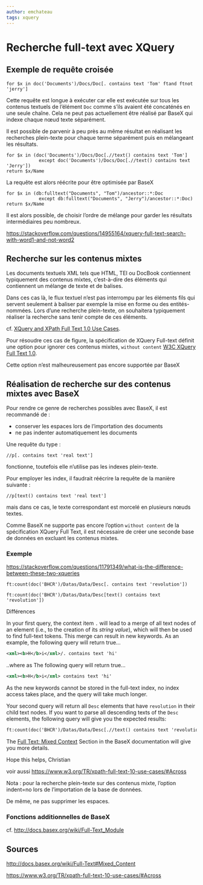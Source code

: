 ```yaml
---
author: emchateau
tags: xquery
---
```


# Recherche full-text avec XQuery



## Exemple de requête croisée

```xquery
for $x in doc('Documents')/Docs/Doc[. contains text 'Tom' ftand ftnot 'jerry'] 
```

Cette requête est longue à exécuter car elle est exécutée sur tous les contenus textuels de l’élément `Doc` comme s’ils avaient été concaténés en une seule chaîne. Cela ne peut pas actuellement être réalisé par BaseX qui indexe chaque nœud texte séparément.

Il est possible de parvenir à peu près au même résultat en réalisant les recherches plein-texte pour chaque terme séparément puis en mélangeant les résultats.

```xquery
for $x in (doc('Documents')/Docs/Doc[.//text() contains text 'Tom']
            except doc('Documents')/Docs/Doc[.//text() contains text 'Jerry'])
return $x/Name
```

La requête est alors réécrite pour être optimisée par BaseX

```xquery
for $x in (db:fulltext("Documents", "Tom")/ancestor::*:Doc
            except db:fulltext("Documents", "Jerry")/ancestor::*:Doc)
return $x/Name
```

Il est alors possible, de choisir l’ordre de mélange pour garder les résultats intermédiaires peu nombreux.

https://stackoverflow.com/questions/14955164/xquery-full-text-search-with-word1-and-not-word2

## Recherche sur les contenus mixtes

Les documents textuels XML tels que HTML, TEI ou DocBook contiennent typiquement des contenus mixtes, c’est-à-dire des éléments qui contiennent un mélange de texte et de balises.

Dans ces cas là, le flux textuel n’est pas interrompu par les éléments fils qui servent seulement à baliser par exemple la mise en forme ou des entités-nommées. Lors d’une recherche plein-texte, on souhaitera typiquement réaliser la recherche sans tenir compte de ces éléments.

cf. [XQuery and XPath Full Text 1.0 Use Cases](http://www.w3.org/TR/xpath-full-text-10-use-cases/#Across). 

Pour résoudre ces cas de figure, la spécification de XQuery Full-text définit une option pour ignorer ces contenus mixtes, `without content` [W3C XQuery Full Text 1.0](http://www.w3.org/TR/xpath-full-text-10/#ftignoreoption).

Cette option n’est malheureusement pas encore supportée par BaseX

## Réalisation de recherche sur des contenus mixtes avec BaseX

Pour rendre ce genre de recherches possibles avec BaseX, il est recommandé de :

- conserver les espaces lors de l’importation des documents
- ne pas indenter automatiquement les documents

Une requête du type :

```xquery
//p[. contains text 'real text'] 
```

fonctionne, toutefois elle n’utilise pas les indexes plein-texte. 

Pour employer les index, il faudrait réécrire la requête de la manière suivante :

```xquery
//p[text() contains text 'real text']
```

mais dans ce cas, le texte correspondant est morcelé en plusieurs nœuds textes.

Comme BaseX ne supporte pas encore l’option `without content` de la spécification XQuery Full Text, il est nécessaire de créer une seconde base de données en excluant les contenus mixtes.

### Exemple

https://stackoverflow.com/questions/11791349/what-is-the-difference-between-these-two-xqueries

```xquery
ft:count(doc('BHCR')/Datas/Data/Desc[. contains text 'revolution'])
```

```xquery
ft:count(doc('BHCR')/Datas/Data/Desc[text() contains text 'revolution'])
```

Différences

In your first query, the context item `.` will lead to a merge of all text nodes of an element (i.e., to the creation of its *string value*), which will then be used to find full-text tokens. This merge can result in new keywords. As an example,  the following query will return  true...

```xml
<xml><b>H</b>i</xml>/. contains text 'hi'
```

..where as The following query will return true...

```xml
<xml><b>H</b>i</xml> contains text 'hi'
```

As the new keywords cannot be stored in the full-text index, no index access takes place, and the query will take much longer.

Your second query will return all `Desc` elements that have `revolution` in their child text nodes. If you want to parse all descending texts of the `Desc` elements, the following query will give you the expected results:

```xml
ft:count(doc('BHCR')/Datas/Data/Desc[.//text() contains text 'revolution']
```

The [Full Text: Mixed Context](http://docs.basex.org/wiki/Full-Text#Mixed_Content) Section in the BaseX documentation will give you more details.

Hope this helps, Christian

voir aussi https://www.w3.org/TR/xpath-full-text-10-use-cases/#Across



Nota : pour la recherche plein-texte sur des contenus mixte, l’option indent=no lors de l’importation de la base de données.

De même, ne pas supprimer les espaces.

### Fonctions additionnelles de BaseX

cf. http://docs.basex.org/wiki/Full-Text_Module

## Sources

http://docs.basex.org/wiki/Full-Text#Mixed_Content

https://www.w3.org/TR/xpath-full-text-10-use-cases/#Across
